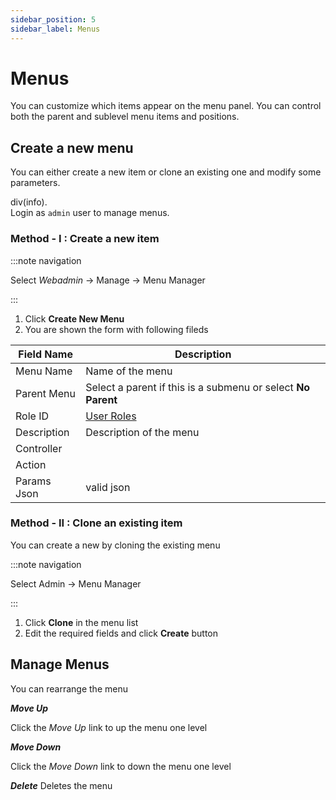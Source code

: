 ```yaml
---
sidebar_position: 5
sidebar_label: Menus
---
```


# Menus

You can customize which items appear on the menu panel. You can control
both the parent and sublevel menu items and positions.

## Create a new menu

You can either create a new item or clone an existing one and modify
some parameters.

div(info).  
Login as `admin` user to manage menus.

### Method - I : Create a new item

:::note navigation

Select *Webadmin* -\> Manage -\> Menu Manager

:::

1. Click **Create New Menu**
2. You are shown the form with following fileds

| Field Name  | Description                                                  |
| ----------- | ------------------------------------------------------------ |
| Menu Name   | Name of the menu                                             |
| Parent Menu | Select a parent if this is a submenu or select **No Parent** |
| Role ID     | [User Roles](/docs/ug/webadmin/userroles.html)               |
| Description | Description of the menu                                      |
| Controller  |                                                              |
| Action      |                                                              |
| Params Json | valid json                                                   |

### Method - II : Clone an existing item

You can create a new by cloning the existing menu

:::note navigation

Select Admin -\> Menu Manager

:::

1. Click **Clone** in the menu list
2. Edit the required fields and click **Create** button

## Manage Menus

You can rearrange the menu

***Move Up***

Click the *Move Up* link to up the menu one level

<!-- -->

***Move Down***

Click the *Move Down* link to down the menu one level

<!-- -->

***Delete***
Deletes the menu
